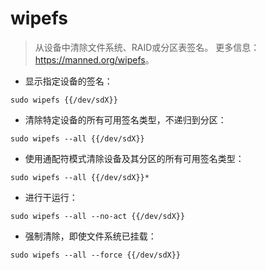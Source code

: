 # wipefs

> 从设备中清除文件系统、RAID或分区表签名。
> 更多信息：<https://manned.org/wipefs>。

- 显示指定设备的签名：

`sudo wipefs {{/dev/sdX}}`

- 清除特定设备的所有可用签名类型，不递归到分区：

`sudo wipefs --all {{/dev/sdX}}`

- 使用通配符模式清除设备及其分区的所有可用签名类型：

`sudo wipefs --all {{/dev/sdX}}*`

- 进行干运行：

`sudo wipefs --all --no-act {{/dev/sdX}}`

- 强制清除，即使文件系统已挂载：

`sudo wipefs --all --force {{/dev/sdX}}`